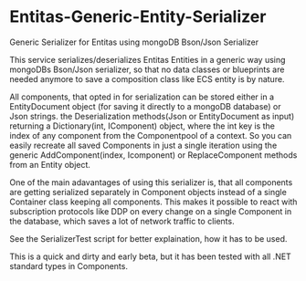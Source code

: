 # Entitas-Generic-Entity-Serializer
Generic Serializer for Entitas using mongoDB Bson/Json Serializer

This service serializes/deserializes Entitas Entities in a generic way using mongoDBs Bson/Json serializer, so that no data classes or blueprints are needed anymore to save a composition class like ECS entity is by nature.

All components, that opted in for serialization can be stored either in a EntityDocument object (for saving it directly to a mongoDB database)
or Json strings. 
the Deserialization methods(Json or EntityDocument as input) returning a Dictionary(int, IComponent) object, where the int key is the index of any component from the Componentpool of a context.
So you can easily recreate all saved Components in just a single iteration using the generic AddComponent(index, Icomponent) or ReplaceComponent methods from an Entity object.

One of the main adavantages of using this serializer is, that all components are getting serialized separately in Component objects instead of a single Container class keeping all components.
This makes it possible to react with subscription protocols like DDP on every change on a single Component in the database, which saves a lot of network traffic to clients.

See the SerializerTest script for better explaination, how it has to be used.

This is a quick and dirty and early beta, but it has been tested with all .NET standard types in Components. 

